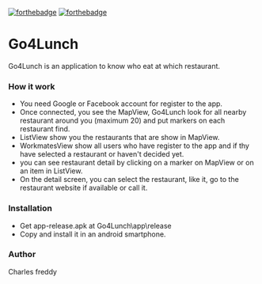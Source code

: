 [![forthebadge](https://forthebadge.com/images/badges/made-with-java.svg)](https://forthebadge.com)
[![forthebadge](https://forthebadge.com/images/badges/built-for-android.svg)](https://forthebadge.com)

# Go4Lunch

Go4Lunch is an application to know who eat at which restaurant.

### How it work
- You need Google or Facebook account for register to the app.
- Once connected, you see the MapView, Go4Lunch look for all nearby restaurant around you (maximum 20) and put markers on each restaurant find.
- ListView show you the restaurants that are show in MapView.
- WorkmatesView show all users who have register to the app and if thy have selected a restaurant or haven't decided yet.
- you can see restaurant detail by clicking on a marker on MapView or on an item in ListView.
- On the detail screen, you can select the restaurant, like it, go to the restaurant website if available or call it.

### Installation
- Get app-release.apk at Go4Lunch\app\release
- Copy and install it in an android smartphone.

### Author
Charles freddy
